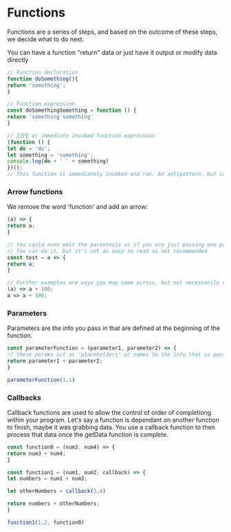 # Functions
Functions are a series of steps, and based on the outcome of these steps, we decide what to do next.

You can have a function "return" data or just have it output or modify data directly

```javascript
// Function declaration
function doSomething(){
return 'something';
}

// Function expression
const doSomethingSomething = function () {
return 'something something'
}

// IIFE or immediate invoked function expression
(function () {
let do = 'do';
let something = 'something';
console.log(do + ' ' + something)
})(); 
// This function is immediately invoked and ran. An antipattern, but can be handy
```


### Arrow functions
We remove the word 'function' and add an arrow:
```javascript
(a) => {
return a;
}

// You could even omit the parentesis as if you are just passing one parameter
// You can do it, but it's not as easy to read so not recommended
const test = a => {
return a;
}

// Further examples are ways you may come across, but not necessarily recomended due to their difficulty in reading sometimes
(a) => a + 100;
a => a + 100;
```

### Parameters
Parameters are the info you pass in that are defined at the beginning of the function.
```javascript
const parameterFunction = (parameter1, parameter2) => {
// these params act as 'placeholders' or names to the info that is passed in when the function is called
return parameter1 + parameter2;
}

parameterFunction(1,1)
```

### Callbacks
Callback functions are used to allow the control of order of completiong within your program. Let's say a function is dependant on another function to finish, maybe it was grabbing data. You use a callback function to then process that data once the getData function is complete.

```javascript
const function0 = (num3, num4) => {
return num3 + num4;
}

const function1 = (num1, num2, callback) => {
let numbers = num1 + num2;

let otherNumbers = callback(3,4)

return numbers + otherNumbers;
}

function1(1,2, function0)


```




